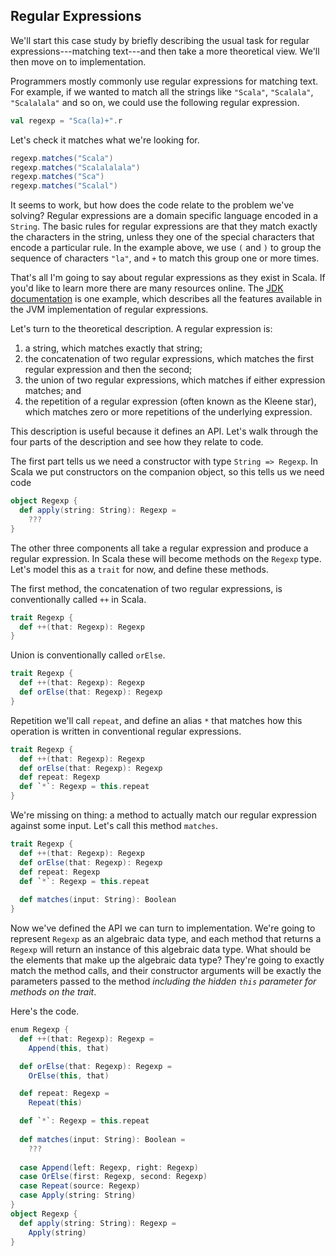 ## Regular Expressions

We'll start this case study by briefly describing the usual task for regular expressions---matching text---and then take a more theoretical view. We'll then move on to implementation.

Programmers mostly commonly use regular expressions for matching text. For example, if we wanted to match all the strings like `"Scala"`, `"Scalala"`, `"Scalalala"` and so on, we could use the following regular expression.

```scala mdoc:silent
val regexp = "Sca(la)+".r
```

Let's check it matches what we're looking for.

```scala mdoc
regexp.matches("Scala")
regexp.matches("Scalalalala")
regexp.matches("Sca")
regexp.matches("Scalal")
```

It seems to work, but how does the code relate to the problem we've solving? Regular expressions are a domain specific language encoded in a `String`. The basic rules for regular expressions are that they match exactly the characters in the string, unless they one of the special characters that encode a particular rule. In the example above, we use `(` and `)` to group the sequence of characters `"la"`, and  `+` to match this group one or more times.

That's all I'm going to say about regular expressions as they exist in Scala. If you'd like to learn more there are many resources online. The [JDK documentation](https://docs.oracle.com/en/java/javase/21/docs/api/java.base/java/util/regex/Pattern.html) is one example, which describes all the features available in the JVM implementation of regular expressions.

Let's turn to the theoretical description. A regular expression is:

1. a string, which matches exactly that string; 
2. the concatenation of two regular expressions, which matches the first regular expression and then the second;
3. the union of two regular expressions, which matches if either expression matches; and
4. the repetition of a regular expression (often known as the Kleene star), which matches zero or more repetitions of the underlying expression.

This description is useful because it defines an API. Let's walk through the four parts of the description and see how they relate to code.

The first part tells us we need a constructor with type `String => Regexp`.
In Scala we put constructors on the companion object, so this tells us we need code

```scala
object Regexp {
  def apply(string: String): Regexp =
    ???
}
```

The other three components all take a regular expression and produce a regular expression.
In Scala these will become methods on the `Regexp` type.
Let's model this as a `trait` for now, and define these methods.

The first method, the concatenation of two regular expressions, is conventionally called `++` in Scala.

```scala
trait Regexp {
  def ++(that: Regexp): Regexp
}
```

Union is conventionally called `orElse`.

```scala
trait Regexp {
  def ++(that: Regexp): Regexp
  def orElse(that: Regexp): Regexp
}
```

Repetition we'll call `repeat`, and define an alias `*` that matches how this operation is written in conventional regular expressions.

```scala
trait Regexp {
  def ++(that: Regexp): Regexp
  def orElse(that: Regexp): Regexp
  def repeat: Regexp
  def `*`: Regexp = this.repeat
}
```

We're missing on thing: a method to actually match our regular expression against some input. Let's call this method `matches`.

```scala
trait Regexp {
  def ++(that: Regexp): Regexp
  def orElse(that: Regexp): Regexp
  def repeat: Regexp
  def `*`: Regexp = this.repeat
  
  def matches(input: String): Boolean
}
```

Now we've defined the API we can turn to implementation.
We're going to represent `Regexp` as an algebraic data type, and each method that returns a `Regexp` will return an instance of this algebraic data type.
What should be the elements that make up the algebraic data type?
They're going to exactly match the method calls, and their constructor arguments will be exactly the parameters passed to the method *including the hidden `this` parameter for methods on the trait*.

Here's the code.

```scala mdoc:silent
enum Regexp {
  def ++(that: Regexp): Regexp =
    Append(this, that)

  def orElse(that: Regexp): Regexp =
    OrElse(this, that)

  def repeat: Regexp =
    Repeat(this)

  def `*`: Regexp = this.repeat
  
  def matches(input: String): Boolean =
    ???
  
  case Append(left: Regexp, right: Regexp)
  case OrElse(first: Regexp, second: Regexp)
  case Repeat(source: Regexp)
  case Apply(string: String)
}
object Regexp {
  def apply(string: String): Regexp =
    Apply(string)
}
```

